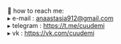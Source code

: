🌠 how to reach me:  
▸ e-mail : anaastasia912@gmail.com  
▸ telegram : https://t.me/cuudemi  
▸ vk : https://vk.com/cuudemi  
